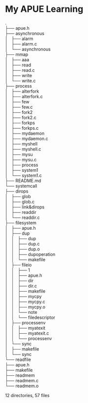 # My APUE Learning  
.  
├── apue.h  
├── asynchronous  
│   ├── alarm  
│   ├── alarm.c  
│   └── asynchronous  
├── mmap  
│   ├── aaa  
│   ├── read  
│   ├── read.c  
│   ├── write  
│   └── write.c  
├── process  
│   ├── alterfork  
│   ├── alterfork.c  
│   ├── few  
│   ├── few.c  
│   ├── fork2  
│   ├── fork2.c  
│   ├── forkps  
│   ├── forkps.c  
│   ├── mydaemon  
│   ├── mydaemon.c  
│   ├── myshell  
│   ├── myshell.c  
│   ├── mysu  
│   ├── mysu.c  
│   ├── process  
│   ├── system1  
│   └── system1.c  
├── README.md  
└── systemcall  
    ├── dirops  
    │   ├── glob  
    │   ├── glob.c  
    │   ├── link&dirops  
    │   ├── readdir  
    │   └── readdir.c  
    ├── filesystem  
    │   ├── apue.h  
    │   ├── dup  
    │   │   ├── dup  
    │   │   ├── dup.c  
    │   │   ├── dup.o  
    │   │   ├── dupoperation  
    │   │   └── makefile  
    │   ├── fileio  
    │   │   ├── 1  
    │   │   ├── apue.h  
    │   │   ├── dir  
    │   │   ├── dir.c  
    │   │   ├── makefile  
    │   │   ├── mycpy  
    │   │   ├── mycpy.c  
    │   │   ├── mycpy.o  
    │   │   └── note  
    │   │       └── filedescriptor  
    │   ├── processenv  
    │   │   ├── myatexit  
    │   │   ├── myatexit.c  
    │   │   └── processenv  
    │   └── sync  
    │       ├── makefile  
    │       └── sync  
    └── readfile  
        ├── apue.h  
        ├── makefile  
        ├── readmem  
        ├── readmem.c  
        └── readmem.o  
  
12 directories, 57 files  
